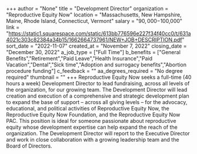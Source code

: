 +++
author = "None"
title = "Development Director"
organization = "Reproductive Equity Now"
location = "Massachusetts, New Hampshire, Maine, Rhode Island, Connecticut, Vermont"
salary = "$90,000-$100,000"
link = "https://static1.squarespace.com/static/613bb776596e227f34f40cc0/t/631a4021c303c82384a34b15/1662664737961/NEW+JOB+DESCRIPTION.pdf"
sort_date = "2022-11-07"
created_at = "November 7, 2022"
closing_date = "December 30, 2022"
a_job_type = ["Full Time"]
b_benefits = ["General Benefits","Retirement","Paid Leave","Health Insurance","Paid Vacation","Dental","Sick time","Adoption and surrogacy benefits","Abortion procedure funding"]
c_feedback = ""
aa_degrees_required = "No degree required"
thumbnail = ""
+++
Reproductive Equity Now seeks a full-time (40 hours a week) Development Director to lead fundraising, across all levels of the organization, for our growing team. The Development Director will lead creation and execution of a comprehensive and strategic development plan to expand the base of support – across all giving levels – for the advocacy, educational, and political activities of Reproductive Equity Now, the Reproductive Equity Now Foundation, and the Reproductive Equity Now PAC. This position is ideal for someone passionate about reproductive equity whose development expertise can help expand the reach of the organization. The Development Director will report to the Executive Director and work in close collaboration with a growing leadership team and the Board of Directors.

